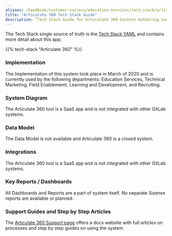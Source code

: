 ```yaml
---
aliases: /handbook/customer-success/education-services/tech_stack/articulate.html
title: "Articulate 360 Tech Stack Guide"
description: “Tech Stack Guide for Articulate 360 Content Authoring tool."
---
```


The Tech Stack single source of truth is the [Tech Stack YAML](https://gitlab.com/gitlab-com/www-gitlab-com/-/blob/master/data/tech_stack.yml) and contains more detail about this app.

{{% tech-stack "Articulate 360" %}}

### Implementation

The Implementation of this system took place in March of 2020 and is currently used by the following departments: Education Services, Technical Marketing, Field Enablememt, Learning and Development, and Recruiting.

### System Diagram

The Articulate 360 tool is a SaaS app and is not integrated with other GitLab systems.

### Data Model

The Data Model is not available and Articulate 360 is a closed system.

### Integrations

The Articulate 360 tool is a SaaS app and is not integrated with other GitLab systems.

### Key Reports / Dashboards

All Dashboards and Reports are a part of system itself. No separate Sisense reports are available or planned.

### Support Guides and Step by Step Articles

The [Articulate 360 Support page](https://training.articulate.com/videos) offers a docs website with full articles on processes and step by step guides on using the system.
